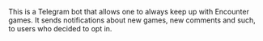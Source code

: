 This is a Telegram bot that allows one to always keep up with Encounter games. It sends notifications about 
new games, new comments and such, to users who decided to opt in.